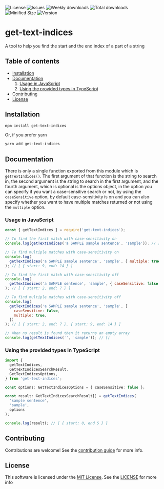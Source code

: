 ![License](https://img.shields.io/github/license/priyanshurav/get-text-indices?style=flat-square)
![Issues](https://img.shields.io/github/issues/priyanshurav/get-text-indices?style=flat-square)
![Weekly downloads](https://img.shields.io/npm/dw/get-text-indices?label=weekly%20downloads&style=flat-square)
![Total downloads](https://img.shields.io/npm/dt/get-text-indices?label=total%20downloads&style=flat-square)
![Minified Size](https://img.shields.io/bundlephobia/min/get-text-indices?label=minified%20size&style=flat-square)
![Version](https://img.shields.io/npm/v/get-text-indices?style=flat-square)

# get-text-indices

A tool to help you find the start and the end index of a part of a string

## Table of contents

- [Installation](#installation)
- [Documentation](#documentation)
  1.  [Usage in JavaScript](#usage-in-javascript)
  2.  [Using the provided types in TypeScript](#using-the-provided-types-in-typescript)
- [Contributing](#contributing)
- [License](#license)

## Installation

```bash
npm install get-text-indices
```

Or, if you prefer yarn

```bash
yarn add get-text-indices
```

## Documentation

There is only a single function exported from this module which is `getTextIndices()`.
The first argument of that function is the string to search in, the second argument is the string to search in the first argument, and the fourth argument, which is optional is the options object, in the option you can specify if you want a case-sensitive search or not, by using the `caseSensitive` option, by default case-sensitivity is on and you can also specify whether you want to have multiple matches returned or not using the `multiple` option.

### Usage in JavaScript

```javascript
const { getTextIndices } = require('get-text-indices');

// To find the first match with case-sensitivity on
console.log(getTextIndices('a SAMPLE sample sentence', 'sample')); // [ { start: 9, end: 14 } ]

// To find multiple matches with case-sensitivity on
console.log(
  getTextIndices('a SAMPLE sample sentence', 'sample', { multiple: true })
); // [ { start: 9, end: 14 } ]

// To find the first match with case-sensitivity off
console.log(
  getTextIndices('a SAMPLE sentence', 'sample', { caseSensitive: false })
); // [ { start: 2, end: 7 } ]

// To find multiple matches with case-sensitivity off
console.log(
  getTextIndices('a SAMPLE sample sentence', 'sample', {
    caseSensitive: false,
    multiple: true,
  })
); // [ { start: 2, end: 7 }, { start: 9, end: 14 } ]

// When no result is found then it returns an empty array
console.log(getTextIndices('', 'sample')); // []
```

### Using the provided types in TypeScript

```typescript
import {
  getTextIndices,
  GetTextIndicesSearchResult,
  GetTextIndicesOptions,
} from 'get-text-indices';

const options: GetTextIndicesOptions = { caseSensitive: false };

const result: GetTextIndicesSearchResult[] = getTextIndices(
  'sample sentence',
  'sample',
  options
);

console.log(result); // [ { start: 0, end 5 } ]
```

## Contributing

Contributions are welcome! See the [contribution guide](https://github.com/priyanshurav/get-text-indices/blob/main/CONTRIBUTING.md) for more info.

## License

This software is licensed under the [MIT License](https://choosealicense.com/licenses/mit/). See the [LICENSE](https://github.com/priyanshurav/get-text-indices/blob/main/LICENSE) for more info
